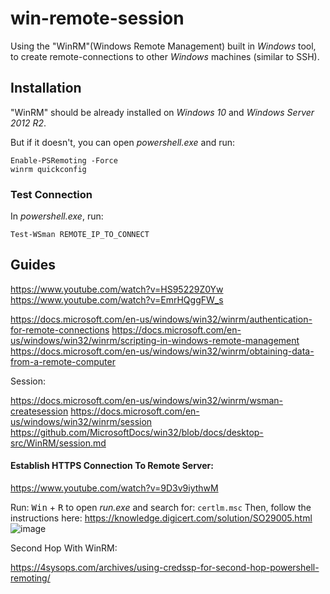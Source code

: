 # win-remote-session

Using the "WinRM"(Windows Remote Management) built in *Windows* tool,
to create remote-connections to other *Windows* machines (similar to SSH).

## Installation

"WinRM" should be already installed on *Windows 10* and *Windows Server 2012 R2*.

But if it doesn't, you can open *powershell.exe* and run:
```
Enable-PSRemoting -Force
winrm quickconfig
```

### Test Connection

In *powershell.exe*, run:
```
Test-WSman REMOTE_IP_TO_CONNECT
```

## Guides
https://www.youtube.com/watch?v=HS95229Z0Yw
https://www.youtube.com/watch?v=EmrHQggFW_s

https://docs.microsoft.com/en-us/windows/win32/winrm/authentication-for-remote-connections
https://docs.microsoft.com/en-us/windows/win32/winrm/scripting-in-windows-remote-management
https://docs.microsoft.com/en-us/windows/win32/winrm/obtaining-data-from-a-remote-computer

Session:

https://docs.microsoft.com/en-us/windows/win32/winrm/wsman-createsession
https://docs.microsoft.com/en-us/windows/win32/winrm/session
https://github.com/MicrosoftDocs/win32/blob/docs/desktop-src/WinRM/session.md

#### Establish HTTPS Connection To Remote Server:

https://www.youtube.com/watch?v=9D3v9iythwM

Run:
<kbd>Win</kbd> + <kbd>R</kbd> to open *run.exe*
and search for:
`certlm.msc`
Then, follow the instructions here:
https://knowledge.digicert.com/solution/SO29005.html
![image](https://user-images.githubusercontent.com/70590583/161558038-127ada39-2d8a-4648-9bbf-b81c9c1ee645.png)

Second Hop With WinRM:

https://4sysops.com/archives/using-credssp-for-second-hop-powershell-remoting/